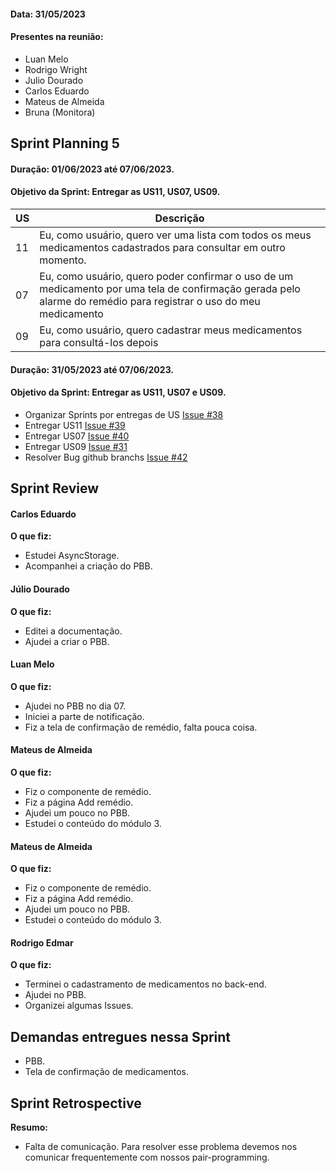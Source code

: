 #### Data: 31/05/2023
#### Presentes na reunião:

- Luan Melo
- Rodrigo Wright
- Julio Dourado
- Carlos Eduardo
- Mateus de Almeida
- Bruna (Monitora)

## Sprint Planning 5

#### Duração: 01/06/2023 até 07/06/2023.
#### Objetivo da Sprint: Entregar as US11, US07, US09.

| US  | Descrição                                                                                                                                                         |
| --- | ----------------------------------------------------------------------------------------------------------------------------------------------------------------- |
| 11  | Eu, como usuário, quero ver uma lista com todos os meus medicamentos cadastrados para consultar em outro momento.                                                 |
| 07  | Eu, como usuário, quero poder confirmar o uso de um medicamento por uma tela de confirmação gerada pelo alarme do remédio para registrar o uso do meu medicamento |
| 09  | Eu, como usuário, quero cadastrar meus medicamentos para consultá-los depois                                                                                      |


#### Duração: 31/05/2023 até 07/06/2023.
#### Objetivo da Sprint: Entregar as US11, US07 e US09.

- Organizar Sprints por entregas de US [Issue #38](https://github.com/mdsreq-fga-unb/2023.1-Remediario/issues/38)
- Entregar US11 [Issue #39](https://github.com/mdsreq-fga-unb/2023.1-Remediario/issues/39)
- Entregar US07 [Issue #40](https://github.com/mdsreq-fga-unb/2023.1-Remediario/issues/40)
- Entregar US09 [Issue #31](https://github.com/mdsreq-fga-unb/2023.1-Remediario/issues/31)
- Resolver Bug github branchs [Issue #42](https://github.com/mdsreq-fga-unb/2023.1-Remediario/issues/42)

## Sprint Review
#### Carlos Eduardo
**O que fiz:**

- Estudei AsyncStorage.
- Acompanhei a criação do PBB.


#### Júlio Dourado
**O que fiz:**

- Editei a documentação.
- Ajudei a criar o PBB.


#### Luan Melo
**O que fiz:**


- Ajudei no PBB no dia 07.
- Iniciei a parte de notificação.
- Fiz a tela de confirmação de remédio, falta pouca coisa.


#### Mateus de Almeida
**O que fiz:**

- Fiz o componente de remédio. 
- Fiz a página Add remédio.
- Ajudei um pouco no PBB.
- Estudei o conteúdo do módulo 3.


#### Mateus de Almeida
**O que fiz:**

- Fiz o componente de remédio.
- Fiz a página Add remédio. 
- Ajudei um pouco no PBB.
- Estudei o conteúdo do módulo 3.

#### Rodrigo Edmar
**O que fiz:**

- Terminei o cadastramento de medicamentos no back-end.
- Ajudei no PBB.
- Organizei algumas Issues.


## Demandas entregues nessa Sprint

- PBB.
- Tela de confirmação de medicamentos.


## Sprint Retrospective 
**Resumo:**

- Falta de comunicação. Para resolver esse problema devemos nos comunicar frequentemente com nossos pair-programming.
